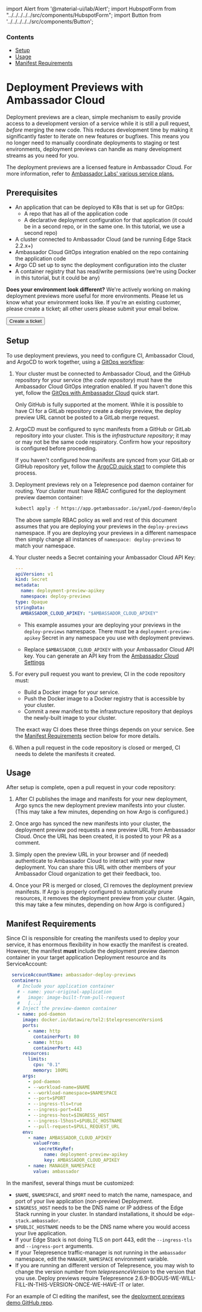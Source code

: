 import Alert from '@material-ui/lab/Alert';
import HubspotForm from "../../../../../src/components/HubspotForm";
import Button from '../../../../../src/components/Button';

<div class="docs-article-toc">
<h3>Contents</h3>

* [Setup](#setup)
* [Usage](#usage)
* [Manifest Requirements](#manifest-requirements)

</div>

# Deployment Previews with Ambassador Cloud

Deployment previews are a clean, simple mechanism to easily provide access to a development
version of a service while it is still a pull request, _before_ merging the new code. This
reduces development time by making it significantly faster to iterate on new features or
bugfixes. This means you no longer need to manually coordinate deployments to staging or test
environments, deployment previews can handle as many development streams as you need for you.

<Alert severity="info"> The deployment previews are a licensed feature in Ambassador Cloud. For more information, refer to <a href="../../../../../editions/">Ambassador Labs' various service plans.</a> </Alert>

## Prerequisites

* An application that can be deployed to K8s that is set up for GitOps:
  * A repo that has all of the application code
  * A declarative deployment configuration for that application (it could be in a second repo, or in the same one. In this tutorial, we use a second repo)
* A cluster connected to Ambassador Cloud (and be running Edge Stack 2.2.x+)
* Ambassador Cloud GitOps integration enabled on the repo containing the application code
* Argo CD set up to sync the deployment configuration into the cluster
* A container registry that has read/write permissions (we're using Docker in this tutorial, but it could be any)

**Does your environment look different?** We're actively working on making deployment previews more useful for more environments. Please let us know what your environment looks like. If you're an existing customer, please create a ticket; all other users please submit your email below.

<div class="cloud-qs-form">
  <Button  size="m" color="ctaPurple" to="https://support.datawire.io" >
    Create a ticket
  </Button>
  <HubspotForm formId="8b2da809-eda8-436c-b057-13fa318ab34b" />
</div>

## Setup

To use deployment previews, you need to configure CI, Ambassador Cloud, and ArgoCD to work
together, using a [GitOps workflow](../../../../edge-stack/latest/topics/concepts/gitops-continuous-delivery/):

1. Your cluster must be connected to Ambassador Cloud, and the GitHub repository for your
   service (the _code repository_) must have the Ambassador Cloud GitOps integration enabled.
   If you haven't done this yet, follow the
   [GitOps with Ambassador Cloud](../../gitops/quick-start) quick start.

   <Alert severity="info">

      Only GitHub is fully supported at the moment. While it is possible to have CI for a
      GitLab repository create a deploy preview, the deploy preview URL cannot be posted to
      a GitLab merge request.

   </Alert>

2. ArgoCD must be configured to sync manifests from a GitHub or GitLab repository into your
   cluster. This is the _infrastructure repository_; it may or may not be the same code respiratory. Confirm how your repository is configured before proceeding.

   If you haven't configured how manifests are synced from your GitLab or GitHub repository yet, follow the [ArgoCD quick start](../../../../argo/latest/quick-start/) to complete this process.

3. Deployment previews rely on a Telepresence pod daemon container for routing. Your
   cluster must have RBAC configured for the deployment preview daemon container:

   ```bash
   kubectl apply -f https://app.getambassador.io/yaml/pod-daemon/deploy-previews-rbac.yaml
   ```

   <Alert severity="info">
   The above sample RBAC policy as well and rest of this document assumes that you are deploying your previews in the <code>deploy-previews</code> namespace. If you are deploying your previews in a different namespace then simply change all instances of <code>namespace: deploy-previews</code> to match your namespace.
   </Alert>

4. Your cluster needs a Secret containing your Ambassador Cloud API Key:

   ```yaml
   ---
   apiVersion: v1
   kind: Secret
   metadata:
     name: deployment-preview-apikey
     namespace: deploy-previews
   type: Opaque
   stringData:
     AMBASSADOR_CLOUD_APIKEY: "$AMBASSADOR_CLOUD_APIKEY"
   ```

   - This example assumes your are deploying your previews in the `deploy-previews` namespace. There must be a
     `deployment-preview-apikey` Secret in any namespace you use with deployment previews.

   - Replace `$AMBASSADOR_CLOUD_APIKEY` with your Ambassador Cloud API key. You can generate an API key from
     the [Ambassador Cloud Settings](https://app.getambassador.io/cloud/settings/licenses-api-keys)

5. For every pull request you want to preview, CI in the code repository must:

      - Build a Docker image for your service.
      - Push the Docker image to a Docker registry that is accessible by your cluster.
      - Commit a new manifest to the infrastructure repository that deploys the
         newly-built image to your cluster.

   The exact way CI does these three things depends on your service. See the
   [Manifest Requirements](#manifest-requirements) section below for more details.

5. When a pull request in the code repository is closed or merged, CI needs to delete the
   manifests it created.

## Usage

After setup is complete, open a pull request in your code repository:

1. After CI publishes the image and manifests for your new deployment, Argo syncs the new
   deployment preview manifests into your cluster. (This may take a few minutes, depending on
   how Argo is configured.)

2. Once argo has synced the new manifests into your cluster, the deployment preview pod requests a new preview URL
   from Ambassador Cloud. Once the URL has been created, it is posted to your PR as a
   comment.

3. Simply open the preview URL in your browser and (if needed) authenticate to
   Ambassador Cloud to interact with your new deployment. You can share this URL with other
   members of your Ambassador Cloud organization to get their feedback, too.

4. Once your PR is merged or closed, CI removes the deployment preview manifests.
   If Argo is properly configured to automatically prune resources, it removes the
   deployment preview from your cluster. (Again, this may take a few minutes, depending on how
   Argo is configured.)

## Manifest Requirements

Since CI is responsible for creating the manifests used to deploy your service, it has enormous
flexibility in how exactly the manifest is created. However, the manifest **must** include the
deployment preview daemon container in your target application Deployment resource and its
ServiceAccount:

   ```yaml
     serviceAccountName: ambassador-deploy-previews
     containers:
       # Include your application container
       # - name: your-original-application
       #   image: image-built-from-pull-request
       #   [...]
       # Inject the preview-daemon container
       - name: pod-daemon
         image: docker.io/datawire/tel2:$telepresenceVersion$
         ports:
           - name: http
             containerPort: 80
           - name: https
             containerPort: 443
         resources:
           limits:
             cpu: "0.1"
             memory: 100Mi
         args:
           - pod-daemon
           - --workload-name=$NAME
           - --workload-namespace=$NAMESPACE
           - --port=$PORT
           - --ingress-tls=true
           - --ingress-port=443
           - --ingress-host=$INGRESS_HOST
           - --ingress-l5host=$PUBLIC_HOSTNAME
           - --pull-request=$PULL_REQUEST_URL
         env:
           - name: AMBASSADOR_CLOUD_APIKEY
             valueFrom:
               secretKeyRef:
                 name: deployment-preview-apikey
                 key: AMBASSADOR_CLOUD_APIKEY
           - name: MANAGER_NAMESPACE
             value: ambassador
   ```

In the manifest, several things must be customized:

- `$NAME`, `$NAMESPACE`, and `$PORT` need to match the name, namespace, and port of your live application
  (non-preview) Deployment.
- `$INGRESS_HOST` needs to be the DNS name or IP address of the Edge Stack running in your cluster.
  In standard installations, it should be `edge-stack.ambassador`.
- `$PUBLIC_HOSTNAME` needs to be the DNS name where you would access your live application.
- If your Edge Stack is not doing TLS on port 443, edit the `--ingress-tls` and `--ingress-port`
  arguments.
- If your Telepresence traffic-manager is not running in the `ambassador` namespace, edit the
  `MANAGER_NAMESPACE` environment variable.
- If you are running an different version of Telepresence, you may
  wish to change the version number from $telepresenceVersion$ to the
  version that you use.  Deploy previews require Telepresence
  2.6.9-BOGUS-WE-WILL-FILL-IN-THIS-VERSION-ONCE-WE-HAVE-IT or later.

For an example of CI editing the manifest, see the [deployment previews demo GitHub repo](https://github.com/AliceProxy/test-app).
